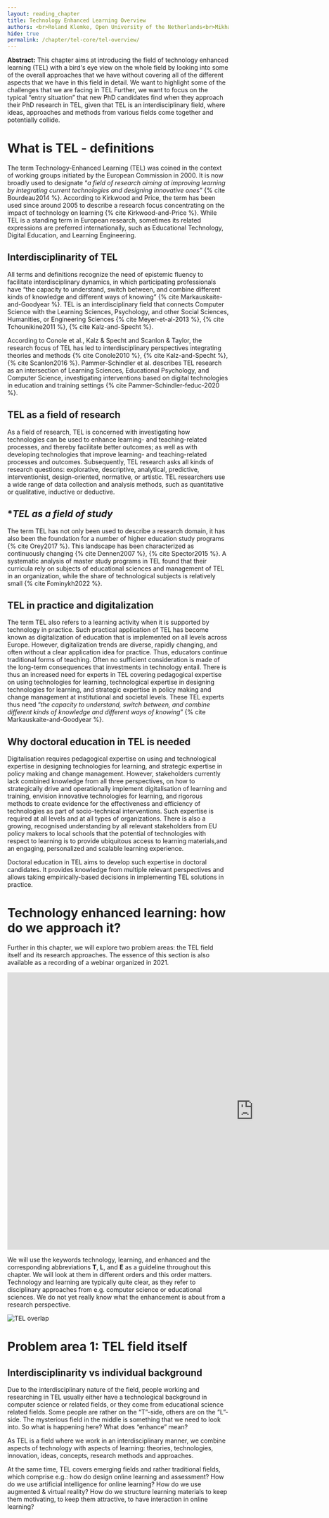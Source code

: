 ```yaml
---
layout: reading_chapter
title: Technology Enhanced Learning Overview
authors: <br>Roland Klemke, Open University of the Netherlands<br>Mikhail Fominykh, Norwegian University of Science and Technology<br>Viktoria Pammer-Schindler, Graz University of Technology
hide: true
permalink: /chapter/tel-core/tel-overview/
---
```


**Abstract:** This chapter aims at introducing the field of technology enhanced learning (TEL) with a bird's eye view on the whole field by looking into some of the overall approaches that we have without covering all of the different aspects that we have in this field in detail. We want to highlight some of the challenges that we are facing in TEL Further, we want to focus on the typical “entry situation” that new PhD candidates find when they approach their PhD research in TEL, given that TEL is an interdisciplinary field, where ideas, approaches and methods from various fields come together and potentially collide.

# **What is TEL - definitions**

The term Technology-Enhanced Learning (TEL) was coined in the context of working groups initiated by the European Commission in 2000. It is now broadly used to designate “*a field of research aiming at improving learning by integrating current technologies and designing innovative ones*” {% cite Bourdeau2014 %}.
According to Kirkwood and Price, the term has been used since around 2005 to describe a research focus concentrating on the impact of technology on learning {% cite Kirkwood-and-Price %}.
While TEL is a standing term in European research, sometimes its related expressions are preferred internationally, such as Educational Technology, Digital Education, and Learning Engineering.

## **Interdisciplinarity of TEL**

All terms and definitions recognize the need of epistemic fluency to facilitate interdisciplinary dynamics, in which participating professionals have “the capacity to understand, switch between, and combine different kinds of knowledge and different ways of knowing” {% cite Markauskaite-and-Goodyear %}. 
TEL is an interdisciplinary field that connects Computer Science with the Learning Sciences, Psychology, and other Social Sciences, Humanities, or Engineering Sciences {% cite Meyer-et-al-2013 %}, {% cite Tchounikine2011 %}, {% cite Kalz-and-Specht %}.

According to Conole et al., Kalz & Specht and Scanlon & Taylor, the research focus of TEL has led to interdisciplinary perspectives integrating theories and methods {% cite Conole2010 %}, {% cite Kalz-and-Specht %}, {% cite Scanlon2016 %}. Pammer-Schindler et al. describes TEL research as an intersection of Learning Sciences, Educational Psychology, and Computer Science, investigating interventions based on digital technologies in education and training settings {% cite Pammer-Schindler-feduc-2020 %}.

## **TEL as a field of research**

As a field of research, TEL is concerned with investigating how technologies can be used to enhance learning- and teaching-related processes, and thereby facilitate better outcomes; as well as with developing technologies that improve learning- and teaching-related processes and outcomes. Subsequently, TEL research asks all kinds of research questions: explorative, descriptive, analytical, predictive, interventionist, design-oriented, normative, or artistic. TEL researchers use a wide range of data collection and analysis methods, such as quantitative or qualitative, inductive or deductive.

## **TEL as a field of study*

The term TEL has not only been used to describe a research domain, it has also been the foundation for a number of higher education study programs {% cite Orey2017 %}. This landscape has been characterized as continuously changing {% cite Dennen2007 %}, {% cite Spector2015 %}. A systematic analysis of master study programs in TEL found that their curricula rely on subjects of educational sciences and management of TEL in an organization, while the share of technological subjects is relatively small {% cite Fominykh2022 %}.

## **TEL in practice and digitalization**

The term TEL also refers to a learning activity when it is supported by technology in practice. Such practical application of TEL has become known as digitalization of education that is implemented on all levels across Europe. However, digitalization trends are diverse, rapidly changing, and often without a clear application idea for practice. Thus, educators continue traditional forms of teaching. Often no sufficient consideration is made of the long-term consequences that investments in technology entail. There is thus an increased need for experts in TEL covering pedagogical expertise on using technologies for learning, technological expertise in designing technologies for learning, and strategic expertise in policy making and change management at institutional and societal levels. These TEL experts thus need “*the capacity to understand, switch between, and combine different kinds of knowledge and different ways of knowing*” {% cite Markauskaite-and-Goodyear %}.

## **Why doctoral education in TEL is needed**

Digitalisation requires pedagogical expertise on using and technological expertise in designing technologies for learning, and strategic expertise in policy making and change management. However, stakeholders currently lack combined knowledge from all three perspectives, on how to strategically drive and operationally implement digitalisation of learning and training, envision innovative technologies for learning, and rigorous methods to create evidence for the effectiveness and efficiency of technologies as part of socio-technical interventions. Such expertise is required at all levels and at all types of organizations. There is also a growing, recognised understanding by all relevant stakeholders from EU policy makers to local schools that the potential of technologies with respect to learning is to provide ubiquitous access to learning materials,and an engaging, personalized and scalable learning experience.

Doctoral education in TEL aims to develop such expertise in doctoral candidates. It provides knowledge from multiple relevant perspectives and allows taking empirically-based decisions in implementing TEL solutions in practice.


# **Technology enhanced learning: how do we approach it?**

Further in this chapter, we will explore two problem areas: the TEL field itself and its research approaches. The essence of this section is also available as a recording of a webinar organized in 2021.

<iframe width="1120" height="630" src="https://www.youtube.com/embed/dPrk7ARjv3s" title="YouTube video player" frameborder="0" allow="accelerometer; autoplay; clipboard-write; encrypted-media; gyroscope; picture-in-picture" allowfullscreen></iframe>

We will use the keywords technology, learning, and enhanced and the corresponding abbreviations **T**, **L**, and **E** as a guideline throughout this chapter. We will look at them in different orders and this order matters. Technology and learning are typically quite clear, as they refer to disciplinary approaches from e.g. computer science or educational sciences. We do not yet really know what the enhancement is about from a research perspective.

![TEL overlap](/detel-book/assets/images/Technology-Enhanced-Learning-16-transparent.png)


# **Problem area 1: TEL field itself**

## **Interdisciplinarity vs individual background**

Due to the interdisciplinary nature of the field, people working and researching in TEL usually either have a technological background in computer science or related fields, or they come from educational science related fields. Some people are rather on the “T”-side, others are on the “L”-side. The mysterious field in the middle is something that we need to look into. So what is happening here? What does “enhance” mean? 

As TEL is a field where we work in an interdisciplinary manner, we combine aspects of technology with aspects of learning: theories, technologies, innovation, ideas, concepts, research methods and approaches.

At the same time, TEL covers emerging fields and rather traditional fields, which comprise e.g.: how do design online learning and assessment? How do we use artificial intelligence for online learning? How do we use augmented & virtual reality? How do we structure learning materials to keep them motivating, to keep them attractive, to have interaction in online learning?

